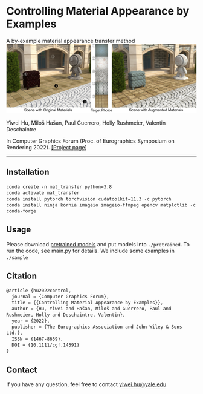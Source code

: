# Controlling Material Appearance by Examples

A by-example material appearance transfer method
![teaser](teaser.jpg)

Yiwei Hu, Miloš Hašan, Paul Guerrero, Holly Rushmeier, Valentin Deschaintre

In Computer Graphics Forum (Proc. of Eurographics Symposium on Rendering 2022). [[Project page]](https://yiweihu.netlify.app/project/hu2022control/)

---
## Installation
```
conda create -n mat_transfer python=3.8
conda activate mat_transfer
conda install pytorch torchvision cudatoolkit=11.3 -c pytorch
conda install ninja kornia imageio imageio-ffmpeg opencv matplotlib -c conda-forge
```
## Usage
Please download [pretrained models](https://drive.google.com/drive/folders/1PZngHLw6LbtlgloyOzZqdqtWFnCxycrR?usp=sharing) and put models into `./pretrained`. To run the code, see main.py for details. 
We include some examples in `./sample`

## Citation
```
@article {hu2022control,
  journal = {Computer Graphics Forum},
  title = {{Controlling Material Appearance by Examples}},
  author = {Hu, Yiwei and Hašan, Miloš and Guerrero, Paul and Rushmeier, Holly and Deschaintre, Valentin},
  year = {2022},
  publisher = {The Eurographics Association and John Wiley & Sons Ltd.},
  ISSN = {1467-8659},
  DOI = {10.1111/cgf.14591}
}
```

## Contact
If you have any question, feel free to contact yiwei.hu@yale.edu